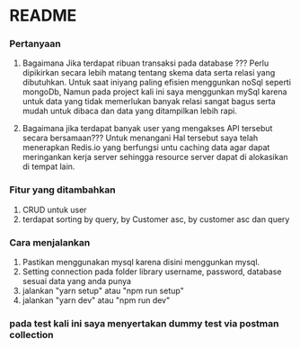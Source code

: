 # README


### Pertanyaan
1. Bagaimana Jika terdapat ribuan transaksi pada database ???
Perlu dipikirkan secara lebih matang tentang skema data serta relasi yang dibutuhkan. Untuk saat iniyang paling efisien menggunkan noSql seperti mongoDb, Namun pada project kali ini saya menggunkan mySql karena untuk data yang tidak memerlukan banyak relasi sangat bagus serta mudah untuk dibaca dan data yang ditampilkan lebih rapi.

2. Bagaimana jika terdapat banyak user yang mengakses API tersebut secara bersamaan???
Untuk menangani Hal tersebut saya telah menerapkan Redis.io yang berfungsi untu caching data agar dapat meringankan kerja server sehingga resource server dapat di alokasikan di tempat lain. 

### Fitur yang ditambahkan
1. CRUD untuk user
2. terdapat sorting by query, by Customer asc, by customer asc dan query

### Cara menjalankan
1. Pastikan menggunakan mysql karena disini menggunkan mysql.
2. Setting connection pada folder library username, password, database sesuai data yang anda punya
3. jalankan "yarn setup" atau "npm run setup"
4. jalankan "yarn dev" atau "npm run dev"

### pada test kali ini saya menyertakan dummy test via postman collection
